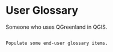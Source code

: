 # User Glossary

Someone who uses QGreenland in QGIS.


```{admonition} TODO

Populate some end-user glossary items.
```
